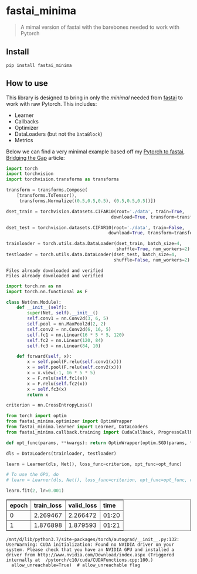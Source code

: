 
# fastai_minima
> A mimal version of fastai with the barebones needed to work with Pytorch


## Install

`pip install fastai_minima`

## How to use

This library is designed to bring in only the _minimal_ needed from [fastai](https://github.com/fastai/fastai) to work with raw Pytorch. This includes:

* Learner
* Callbacks
* Optimizer
* DataLoaders (but not the `DataBlock`)
* Metrics

Below we can find a very minimal example based off my [Pytorch to fastai, Bridging the Gap](https://muellerzr.github.io/fastblog/2021/02/14/Pytorchtofastai.html) article:

```python
import torch
import torchvision
import torchvision.transforms as transforms

transform = transforms.Compose(
    [transforms.ToTensor(),
     transforms.Normalize((0.5,0.5,0.5), (0.5,0.5,0.5))])

dset_train = torchvision.datasets.CIFAR10(root='./data', train=True,
                                        download=True, transform=transform)

dset_test = torchvision.datasets.CIFAR10(root='./data', train=False,
                                       download=True, transform=transform)

trainloader = torch.utils.data.DataLoader(dset_train, batch_size=4,
                                          shuffle=True, num_workers=2)
testloader = torch.utils.data.DataLoader(dset_test, batch_size=4,
                                         shuffle=False, num_workers=2)
```

    Files already downloaded and verified
    Files already downloaded and verified


```python
import torch.nn as nn
import torch.nn.functional as F

class Net(nn.Module):
    def __init__(self):
        super(Net, self).__init__()
        self.conv1 = nn.Conv2d(3, 6, 5)
        self.pool = nn.MaxPool2d(2, 2)
        self.conv2 = nn.Conv2d(6, 16, 5)
        self.fc1 = nn.Linear(16 * 5 * 5, 120)
        self.fc2 = nn.Linear(120, 84)
        self.fc3 = nn.Linear(84, 10)

    def forward(self, x):
        x = self.pool(F.relu(self.conv1(x)))
        x = self.pool(F.relu(self.conv2(x)))
        x = x.view(-1, 16 * 5 * 5)
        x = F.relu(self.fc1(x))
        x = F.relu(self.fc2(x))
        x = self.fc3(x)
        return x
```

```python
criterion = nn.CrossEntropyLoss()
```

```python
from torch import optim
from fastai_minima.optimizer import OptimWrapper
from fastai_minima.learner import Learner, DataLoaders
from fastai_minima.callback.training import CudaCallback, ProgressCallback
```

```python
def opt_func(params, **kwargs): return OptimWrapper(optim.SGD(params, **kwargs))

dls = DataLoaders(trainloader, testloader)
```

```python
learn = Learner(dls, Net(), loss_func=criterion, opt_func=opt_func)

# To use the GPU, do 
# learn = Learner(dls, Net(), loss_func=criterion, opt_func=opt_func, cbs=[CudaCallback()])
```

```python
learn.fit(2, lr=0.001)
```


<table border="1" class="dataframe">
  <thead>
    <tr style="text-align: left;">
      <th>epoch</th>
      <th>train_loss</th>
      <th>valid_loss</th>
      <th>time</th>
    </tr>
  </thead>
  <tbody>
    <tr>
      <td>0</td>
      <td>2.269467</td>
      <td>2.266472</td>
      <td>01:20</td>
    </tr>
    <tr>
      <td>1</td>
      <td>1.876898</td>
      <td>1.879593</td>
      <td>01:21</td>
    </tr>
  </tbody>
</table>


    /mnt/d/lib/python3.7/site-packages/torch/autograd/__init__.py:132: UserWarning: CUDA initialization: Found no NVIDIA driver on your system. Please check that you have an NVIDIA GPU and installed a driver from http://www.nvidia.com/Download/index.aspx (Triggered internally at  /pytorch/c10/cuda/CUDAFunctions.cpp:100.)
      allow_unreachable=True)  # allow_unreachable flag

